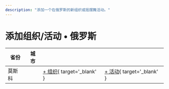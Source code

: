 ```yaml
---
description: "添加一个在俄罗斯的新组织或摇摆舞活动。"
---
```


# 添加组织/活动 • 俄罗斯

| 省份 | 城市 | | |
| --- | --- | --- | --- |
| 莫斯科 | | [+ 组织](https://github.com/swingdance/orgs/issues/new?assignees=&labels=add+org&projects=&template=02-add_entity.yml&title=%5Bru%5D%20%3CName%3E&region=ru&province=Moscow&city=Moscow){ target='_blank' } | [+ 活动](https://github.com/swingdance/events/issues/new?assignees=&labels=add+event&projects=&template=02-add_entity.yml&title=%5B2024%2Fru%5D%20%3CName%3E&region=ru&province=Moscow&city=Moscow&org_id=&date_starts=2024-&date_ends=2024-){ target='_blank' } |
